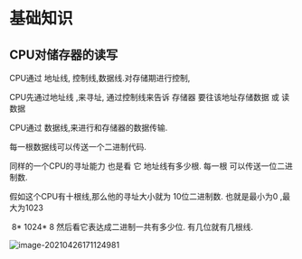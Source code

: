 # 基础知识

## CPU对储存器的读写

CPU通过 地址线, 控制线,数据线.对存储期进行控制,  

CPU先通过地址线 ,来寻址,   通过控制线来告诉 存储器  要往该地址存储数据 或 读数据

CPU通过 数据线,来进行和存储器的数据传输.



每一根数据线可以传送一个二进制代码.  

同样的一个CPU的寻址能力 也是看 它 地址线有多少根.  每一根 可以传送一位二进制数.  

假如这个CPU有十根线,那么他的寻址大小就为 10位二进制数. 也就是最小为0 ,最大为1023

​				8* 1024* 8 然后看它表达成二进制一共有多少位. 有几位就有几根线.

![image-20210426171124981](F:\图像\typora图像保存位置\image-20210426171124981.png)